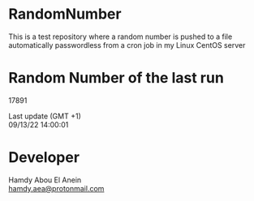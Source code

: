 # RandomNumber    
This is a test repository where a random number is pushed to a file automatically passwordless from a cron job in my Linux CentOS server    
# Random Number of the last run   
17891
      
Last update (GMT +1)    
09/13/22 14:00:01
# Developer    
Hamdy Abou El Anein   
hamdy.aea@protonmail.com
